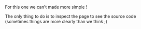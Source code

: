 For this one we can't made more simple !

The only thing to do is to inspect the page to see the source code (sometimes things are more clearly than we think ;)